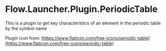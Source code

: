 # Flow.Launcher.Plugin.PeriodicTable
This is a plugin to get key characteristics of an element in the periodic table by the symbol name

Plugin icon from: [https://www.flaticon.com/free-icons/periodic-table](https://www.flaticon.com/free-icons/periodic-table)
